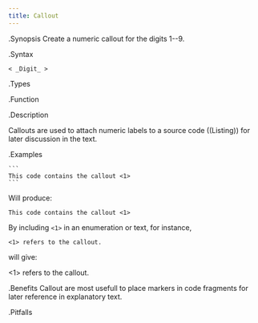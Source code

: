 ```yaml
---
title: Callout
---
```


.Synopsis
Create a numeric callout for the digits 1--9.

.Syntax

```
< _Digit_ >
```

.Types

.Function

.Description

Callouts are used to attach numeric labels to a source code ((Listing)) for later discussion in the text.

.Examples

``````
```
This code contains the callout <1> 
```
``````

Will produce:
```
This code contains the callout <1>
```

By including `<1>` in an enumeration or text, for instance, 

`<1> refers to the callout.` 

will give:

<1> refers to the callout.

.Benefits
Callout are most usefull to place markers in code fragments for later reference in explanatory text.

.Pitfalls

